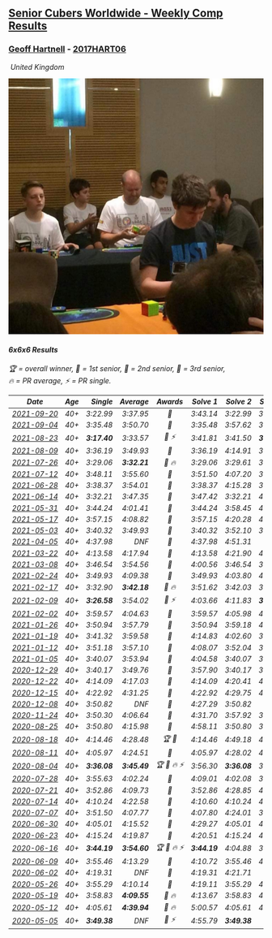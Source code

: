 <style>table {white-space: nowrap;}</style>
<link rel="stylesheet" type="text/css" href="/scw-comp/css/flags.css" />

## [Senior Cubers Worldwide - Weekly Comp Results](/scw-comp/results/)
### [Geoff Hartnell](README.md) - [2017HART06](https://www.worldcubeassociation.org/persons/2017HART06?event=666)

<i class="flag flag-GB" />&nbsp;United Kingdom

![Geoff Hartnell](1614452896.jpg)

#### 6x6x6 Results

<span style="white-space: nowrap;">🏆 = overall winner</span>, <span style="white-space: nowrap;">🥇 = 1st senior</span>, <span style="white-space: nowrap;">🥈 = 2nd senior</span>, <span style="white-space: nowrap;">🥉 = 3rd senior</span>, <span style="white-space: nowrap;">🔥 = PR average</span>, <span style="white-space: nowrap;">⚡ = PR single</span>.

| Date | Age | Single | Average | Awards | Solve 1 | Solve 2 | Solve 3 | Video |
| :--: | :--: | --: | --: | :--: | --: | --: | --: | :-- |
| [2021-09-20](../../results/2021-09-20/666.md) | 40+ | 3:22.99 | 3:37.95 | 🥇 | 3:43.14 | 3:22.99 | 3:47.71 | [Desktop](https://www.facebook.com/events/4223726381008841/permalink/4267204929994319) / [Mobile](https://m.facebook.com/events/4223726381008841?view=permalink&id=4267204929994319) |
| [2021-09-04](../../results/2021-09-04/666.md) | 40+ | 3:35.48 | 3:50.70 | 🥇 | 3:35.48 | 3:57.62 | 3:59.00 | [Desktop](https://www.facebook.com/events/899313470960376/permalink/901639414061115) / [Mobile](https://m.facebook.com/events/899313470960376?view=permalink&id=901639414061115) |
| [2021-08-23](../../results/2021-08-23/666.md) | 40+ | **3:17.40** | 3:33.57 | 🥇 ⚡ | 3:41.81 | 3:41.50 | **3:17.40** | [Desktop](https://www.facebook.com/events/1108693076205590/permalink/1116401015434796) / [Mobile](https://m.facebook.com/events/1108693076205590?view=permalink&id=1116401015434796) |
| [2021-08-09](../../results/2021-08-09/666.md) | 40+ | 3:36.19 | 3:49.93 | 🥇 | 3:36.19 | 4:14.91 | 3:38.68 | [Desktop](https://www.facebook.com/events/2863148610663733/permalink/2871546083157319) / [Mobile](https://m.facebook.com/events/2863148610663733?view=permalink&id=2871546083157319) |
| [2021-07-26](../../results/2021-07-26/666.md) | 40+ | 3:29.06 | **3:32.21** | 🥈 🔥 | 3:29.06 | 3:29.61 | 3:37.97 | [Desktop](https://www.facebook.com/events/210838191047415/permalink/220379130093321) / [Mobile](https://m.facebook.com/events/210838191047415?view=permalink&id=220379130093321) |
| [2021-07-12](../../results/2021-07-12/666.md) | 40+ | 3:48.11 | 3:55.60 | 🥇 | 3:51.50 | 4:07.20 | 3:48.11 | [Desktop](https://www.facebook.com/events/3019269651530977/permalink/3039604626164146) / [Mobile](https://m.facebook.com/events/3019269651530977?view=permalink&id=3039604626164146) |
| [2021-06-28](../../results/2021-06-28/666.md) | 40+ | 3:38.37 | 3:54.01 | 🥇 | 3:38.37 | 4:15.28 | 3:48.39 | [Desktop](https://www.facebook.com/557281693/videos/2717535285206196) / [Mobile](https://m.facebook.com/557281693/videos/2717535285206196) |
| [2021-06-14](../../results/2021-06-14/666.md) | 40+ | 3:32.21 | 3:47.35 | 🥇 | 3:47.42 | 3:32.21 | 4:02.41 | [Desktop](https://www.facebook.com/557281693/videos/10159713563421694) / [Mobile](https://m.facebook.com/557281693/videos/10159713563421694) |
| [2021-05-31](../../results/2021-05-31/666.md) | 40+ | 3:44.24 | 4:01.41 | 🥇 | 3:44.24 | 3:58.45 | 4:21.54 | [Desktop](https://www.facebook.com/events/1677723082618127/permalink/1682416502148785) / [Mobile](https://m.facebook.com/events/1677723082618127?view=permalink&id=1682416502148785) |
| [2021-05-17](../../results/2021-05-17/666.md) | 40+ | 3:57.15 | 4:08.82 | 🥇 | 3:57.15 | 4:20.28 | 4:09.03 | [Desktop](https://www.facebook.com/events/373354890741855/permalink/380413726702638) / [Mobile](https://m.facebook.com/events/373354890741855?view=permalink&id=380413726702638) |
| [2021-05-03](../../results/2021-05-03/666.md) | 40+ | 3:40.32 | 3:49.93 | 🥈 | 3:40.32 | 3:52.10 | 3:57.38 | [Desktop](https://www.facebook.com/events/158701836186375/permalink/161618809228011) / [Mobile](https://m.facebook.com/events/158701836186375?view=permalink&id=161618809228011) |
| [2021-04-05](../../results/2021-04-05/666.md) | 40+ | 4:37.98 | DNF | 🥈 | 4:37.98 | 4:51.31 | DNS | [Desktop](https://www.facebook.com/events/2619499895016321/permalink/2624949021138075) / [Mobile](https://m.facebook.com/events/2619499895016321?view=permalink&id=2624949021138075) |
| [2021-03-22](../../results/2021-03-22/666.md) | 40+ | 4:13.58 | 4:17.94 | 🥇 | 4:13.58 | 4:21.90 | 4:18.34 | [Desktop](https://www.facebook.com/events/2537500386546221/permalink/2546059955690264) / [Mobile](https://m.facebook.com/events/2537500386546221?view=permalink&id=2546059955690264) |
| [2021-03-08](../../results/2021-03-08/666.md) | 40+ | 3:46.54 | 3:54.56 | 🥇 | 4:00.56 | 3:46.54 | 3:56.59 | [Desktop](https://www.facebook.com/events/161142189072151/permalink/165868628599507) / [Mobile](https://m.facebook.com/events/161142189072151?view=permalink&id=165868628599507) |
| [2021-02-24](../../results/2021-02-24/666.md) | 40+ | 3:49.93 | 4:09.38 | 🥇 | 3:49.93 | 4:03.80 | 4:34.40 | [Desktop](https://www.facebook.com/events/256148192722702/permalink/259501889053999) / [Mobile](https://m.facebook.com/events/256148192722702?view=permalink&id=259501889053999) |
| [2021-02-17](../../results/2021-02-17/666.md) | 40+ | 3:32.90 | **3:42.18** | 🥈 🔥 | 3:51.62 | 3:42.03 | 3:32.90 | [Desktop](https://www.facebook.com/events/1341827372862028/permalink/1344038679307564) / [Mobile](https://m.facebook.com/events/1341827372862028?view=permalink&id=1344038679307564) |
| [2021-02-09](../../results/2021-02-09/666.md) | 40+ | **3:26.58** | 3:54.02 | 🥈 ⚡ | 4:03.66 | 4:11.83 | **3:26.58** | [Desktop](https://www.facebook.com/events/1072787469872680/permalink/1073742303110530) / [Mobile](https://m.facebook.com/events/1072787469872680?view=permalink&id=1073742303110530) |
| [2021-02-02](../../results/2021-02-02/666.md) | 40+ | 3:59.57 | 4:04.63 | 🥈 | 3:59.57 | 4:05.98 | 4:08.34 | [Desktop](https://www.facebook.com/events/419241732746821/permalink/419876816016646) / [Mobile](https://m.facebook.com/events/419241732746821?view=permalink&id=419876816016646) |
| [2021-01-26](../../results/2021-01-26/666.md) | 40+ | 3:50.94 | 3:57.79 | 🥈 | 3:50.94 | 3:59.18 | 4:03.24 | [Desktop](https://www.facebook.com/events/886756952081472/permalink/887753345315166) / [Mobile](https://m.facebook.com/events/886756952081472?view=permalink&id=887753345315166) |
| [2021-01-19](../../results/2021-01-19/666.md) | 40+ | 3:41.32 | 3:59.58 | 🥈 | 4:14.83 | 4:02.60 | 3:41.32 | [Desktop](https://www.facebook.com/events/801984480354340/permalink/802388873647234) / [Mobile](https://m.facebook.com/events/801984480354340?view=permalink&id=802388873647234) |
| [2021-01-12](../../results/2021-01-12/666.md) | 40+ | 3:51.18 | 3:57.10 | 🥈 | 4:08.07 | 3:52.04 | 3:51.18 | [Desktop](https://www.facebook.com/events/412251730086008/permalink/412937123350802) / [Mobile](https://m.facebook.com/events/412251730086008?view=permalink&id=412937123350802) |
| [2021-01-05](../../results/2021-01-05/666.md) | 40+ | 3:40.07 | 3:53.94 | 🥉 | 4:04.58 | 3:40.07 | 3:57.16 | [Desktop](https://www.facebook.com/events/438895340619582/permalink/439941383848311) / [Mobile](https://m.facebook.com/events/438895340619582?view=permalink&id=439941383848311) |
| [2020-12-29](../../results/2020-12-29/666.md) | 40+ | 3:40.17 | 3:49.76 | 🥈 | 3:57.90 | 3:40.17 | 3:51.21 | [Desktop](https://www.facebook.com/events/1086076581855919/permalink/1086744491789128) / [Mobile](https://m.facebook.com/events/1086076581855919?view=permalink&id=1086744491789128) |
| [2020-12-22](../../results/2020-12-22/666.md) | 40+ | 4:14.09 | 4:17.03 | 🥈 | 4:14.09 | 4:20.41 | 4:16.60 | [Desktop](https://www.facebook.com/events/202563571576862/permalink/203816864784866) / [Mobile](https://m.facebook.com/events/202563571576862?view=permalink&id=203816864784866) |
| [2020-12-15](../../results/2020-12-15/666.md) | 40+ | 4:22.92 | 4:31.25 | 🥈 | 4:22.92 | 4:29.75 | 4:41.08 | [Desktop](https://www.facebook.com/557281693/videos/10159235104791694) / [Mobile](https://m.facebook.com/557281693/videos/10159235104791694) |
| [2020-12-08](../../results/2020-12-08/666.md) | 40+ | 3:50.82 | DNF | 🥈 | 4:27.29 | 3:50.82 | DNF | [Desktop](https://www.facebook.com/events/209111367450307/permalink/210171760677601) / [Mobile](https://m.facebook.com/events/209111367450307?view=permalink&id=210171760677601) |
| [2020-11-24](../../results/2020-11-24/666.md) | 40+ | 3:50.30 | 4:06.64 | 🥈 | 4:31.70 | 3:57.92 | 3:50.30 | [Desktop](https://www.facebook.com/events/383885642947563/permalink/385114019491392) / [Mobile](https://m.facebook.com/events/383885642947563?view=permalink&id=385114019491392) |
| [2020-08-25](../../results/2020-08-25/666.md) | 40+ | 3:50.80 | 4:15.98 | 🥇 | 4:58.11 | 3:50.80 | 3:59.03 | [Desktop](https://www.facebook.com/events/375269430142971/permalink/376458640024050) / [Mobile](https://m.facebook.com/events/375269430142971?view=permalink&id=376458640024050) |
| [2020-08-18](../../results/2020-08-18/666.md) | 40+ | 4:14.46 | 4:28.48 | 🏆 🥇 | 4:14.46 | 4:49.18 | 4:21.79 | [Desktop](https://www.facebook.com/events/3231806576868309/permalink/3249037848478515) / [Mobile](https://m.facebook.com/events/3231806576868309?view=permalink&id=3249037848478515) |
| [2020-08-11](../../results/2020-08-11/666.md) | 40+ | 4:05.97 | 4:24.51 | 🥇 | 4:05.97 | 4:28.02 | 4:39.55 | [Desktop](https://www.facebook.com/events/1112228215845470/permalink/1114620625606229) / [Mobile](https://m.facebook.com/events/1112228215845470?view=permalink&id=1114620625606229) |
| [2020-08-04](../../results/2020-08-04/666.md) | 40+ | **3:36.08** | **3:45.49** | 🏆 🥇 🔥 ⚡ | 3:56.30 | **3:36.08** | 3:44.09 | [Desktop](https://www.facebook.com/events/770016233779888/permalink/771383613643150) / [Mobile](https://m.facebook.com/events/770016233779888?view=permalink&id=771383613643150) |
| [2020-07-28](../../results/2020-07-28/666.md) | 40+ | 3:55.63 | 4:02.24 | 🥈 | 4:09.01 | 4:02.08 | 3:55.63 | [Desktop](https://www.facebook.com/events/299658408049797/permalink/300999544582350) / [Mobile](https://m.facebook.com/events/299658408049797?view=permalink&id=300999544582350) |
| [2020-07-21](../../results/2020-07-21/666.md) | 40+ | 3:52.86 | 4:09.73 | 🥈 | 3:52.86 | 4:28.85 | 4:07.48 | [Desktop](https://www.facebook.com/events/3081159145282455/permalink/3086836471381389) / [Mobile](https://m.facebook.com/events/3081159145282455?view=permalink&id=3086836471381389) |
| [2020-07-14](../../results/2020-07-14/666.md) | 40+ | 4:10.24 | 4:22.58 | 🥈 | 4:10.60 | 4:10.24 | 4:46.89 | [Desktop](https://www.facebook.com/events/2729568740635198/permalink/2730685737190165) / [Mobile](https://m.facebook.com/events/2729568740635198?view=permalink&id=2730685737190165) |
| [2020-07-07](../../results/2020-07-07/666.md) | 40+ | 3:51.50 | 4:07.77 | 🥈 | 4:07.80 | 4:24.01 | 3:51.50 | [Desktop](https://www.facebook.com/events/307625317040136/permalink/308549293614405) / [Mobile](https://m.facebook.com/events/307625317040136?view=permalink&id=308549293614405) |
| [2020-06-30](../../results/2020-06-30/666.md) | 40+ | 4:05.01 | 4:15.52 | 🥈 | 4:29.27 | 4:05.01 | 4:12.27 | [Desktop](https://www.facebook.com/events/284746466306313/permalink/287520846028875) / [Mobile](https://m.facebook.com/events/284746466306313?view=permalink&id=287520846028875) |
| [2020-06-23](../../results/2020-06-23/666.md) | 40+ | 4:15.24 | 4:19.87 | 🥈 | 4:20.51 | 4:15.24 | 4:23.87 | [Desktop](https://www.facebook.com/events/268636114456043/permalink/270223450963976) / [Mobile](https://m.facebook.com/events/268636114456043?view=permalink&id=270223450963976) |
| [2020-06-16](../../results/2020-06-16/666.md) | 40+ | **3:44.19** | **3:54.60** | 🏆 🥇 🔥 ⚡ | **3:44.19** | 4:04.88 | 3:54.74 | [Desktop](https://www.facebook.com/events/256188575607890/permalink/257143898845691) / [Mobile](https://m.facebook.com/events/256188575607890?view=permalink&id=257143898845691) |
| [2020-06-09](../../results/2020-06-09/666.md) | 40+ | 3:55.46 | 4:13.29 | 🥈 | 4:10.72 | 3:55.46 | 4:33.70 | [Desktop](https://www.facebook.com/events/1130228284009045/permalink/1131765967188610) / [Mobile](https://m.facebook.com/events/1130228284009045?view=permalink&id=1131765967188610) |
| [2020-06-02](../../results/2020-06-02/666.md) | 40+ | 4:19.31 | DNF | 🥈 | 4:19.31 | 4:21.71 | DNF | [Desktop](https://www.facebook.com/events/573401076937046/permalink/574319000178587) / [Mobile](https://m.facebook.com/events/573401076937046?view=permalink&id=574319000178587) |
| [2020-05-26](../../results/2020-05-26/666.md) | 40+ | 3:55.29 | 4:10.14 | 🥈 | 4:19.11 | 3:55.29 | 4:16.01 | [Desktop](https://www.facebook.com/events/637852836799991/permalink/638518373400104) / [Mobile](https://m.facebook.com/events/637852836799991?view=permalink&id=638518373400104) |
| [2020-05-19](../../results/2020-05-19/666.md) | 40+ | 3:58.83 | **4:09.55** | 🥈 🔥 | 4:13.67 | 3:58.83 | 4:16.15 | [Desktop](https://www.facebook.com/events/201300894172579/permalink/202036944098974) / [Mobile](https://m.facebook.com/events/201300894172579?view=permalink&id=202036944098974) |
| [2020-05-12](../../results/2020-05-12/666.md) | 40+ | 4:05.61 | **4:39.94** | 🥈 🔥 | 5:00.57 | 4:05.61 | 4:53.65 | [Desktop](https://www.facebook.com/events/276138643524223/permalink/276877166783704) / [Mobile](https://m.facebook.com/events/276138643524223?view=permalink&id=276877166783704) |
| [2020-05-05](../../results/2020-05-05/666.md) | 40+ | **3:49.38** | DNF | 🥉 ⚡ | 4:55.79 | **3:49.38** | DNS | [Desktop](https://www.facebook.com/events/557526585195168/permalink/558261701788323) / [Mobile](https://m.facebook.com/events/557526585195168?view=permalink&id=558261701788323) |


<!-- Global site tag (gtag.js) - Google Analytics -->
<script async src="https://www.googletagmanager.com/gtag/js?id=UA-86348435-3"></script>
<script>window.dataLayer = window.dataLayer || []; function gtag() {dataLayer.push(arguments);} gtag('js', new Date()); gtag('config', 'UA-86348435-3');</script>
